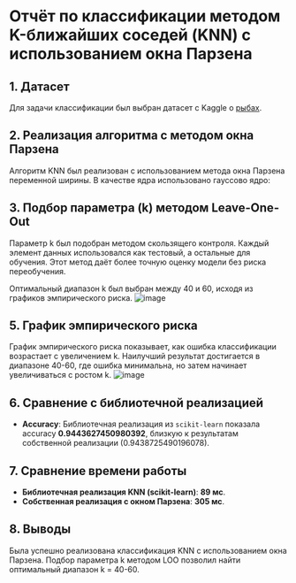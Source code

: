 # Отчёт по классификации методом K-ближайших соседей (KNN) с использованием окна Парзена

## 1. Датасет
Для задачи классификации был выбран датасет с Kaggle о [рыбах](https://www.kaggle.com/datasets/taweilo/fish-species-sampling-weight-and-height-data).

## 2. Реализация алгоритма с методом окна Парзена
Алгоритм KNN был реализован с использованием метода окна Парзена переменной ширины. В качестве ядра использовано гауссово ядро:

## 3. Подбор параметра \(k\) методом Leave-One-Out
Параметр k был подобран методом скользящего контроля. Каждый элемент данных использовался как тестовый, а остальные для обучения. Этот метод даёт более точную оценку модели без риска переобучения.

Оптимальный диапазон k был выбран между 40 и 60, исходя из графиков эмпирического риска.
![image](https://github.com/user-attachments/assets/c320bc0a-0107-4831-b605-babea448e843)

## 5. График эмпирического риска
График эмпирического риска показывает, как ошибка классификации возрастает с увеличением k. Наилучший результат достигается в диапазоне 40-60, где ошибка минимальна, но затем начинает увеличиваться с ростом k.
![image](https://github.com/user-attachments/assets/732f6133-575a-41d5-9f7d-9f08fbdec93e)

## 6. Сравнение с библиотечной реализацией
- **Accuracy**: Библиотечная реализация из `scikit-learn` показала accuracy **0.9443627450980392**, близкую к результатам собственной реализации (0.9438725490196078).

## 7. Сравнение времени работы
- **Библиотечная реализация KNN (scikit-learn)**: **89 мс**.
- **Собственная реализация с окном Парзена**: **305 мс**.

## 8. Выводы
Была успешно реализована классификация KNN с использованием окна Парзена. Подбор параметра k методом LOO позволил найти оптимальный диапазон k = 40-60.

